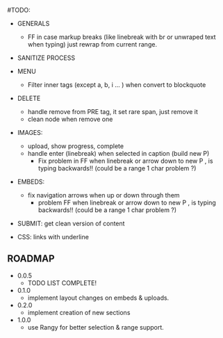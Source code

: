
#TODO:

  + GENERALS
    + FF in case markup breaks (like linebreak with br or unwraped text when typing) just rewrap from current range.

  + SANITIZE PROCESS

  + MENU
    + Filter inner tags (except a, b, i ... ) when convert to blockquote

  + DELETE
    + handle remove from PRE tag, it set rare span, just remove it
    + clean node when remove one

  + IMAGES:
    + upload, show progress, complete
    + handle enter (linebreak) when selected in caption (build new P)
      + Fix problem in FF when linebreak or arrow down to new P , is typing backwards!! (could be a range 1 char problem ?)

  + EMBEDS:
    + fix navigation arrows when up or down through them
      + problem FF when linebreak or arrow down to new P , is typing backwards!! (could be a range 1 char problem ?)

  + SUBMIT:
    get clean version of content

  + CSS:
    links with underline


## ROADMAP

+ 0.0.5
  + TODO LIST COMPLETE!
+ 0.1.0
  + implement layout changes on embeds & uploads.
+ 0.2.0
  + implement creation of new sections
+ 1.0.0
  + use Rangy for better selection & range support.


